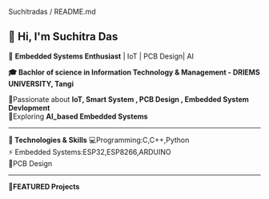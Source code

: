 Suchitradas / README.md

  👋 Hi, I'm Suchitra Das
---------------------------------------------------------------------------------
🚀 **Embedded Systems Enthusiast** | IoT | PCB Design| AI

**🎓 Bachlor of science in Information Technology & Management - DRIEMS UNIVERSITY, Tangi**

📍Passionate about **IoT, Smart System , PCB Design , Embedded System Devlopment**
<br>
🌟Exploring **AI_based Embedded Systems**

---------------------------------------------------------------------------------
**🔧 Technologies & Skills**
💻Programming:C,C++,Python
<br>
⚡ Embedded Systems:ESP32,ESP8266,ARDUINO
<br>
🔩PCB Design

--------------------------------------------------------------------------------

**📌FEATURED Projects**





